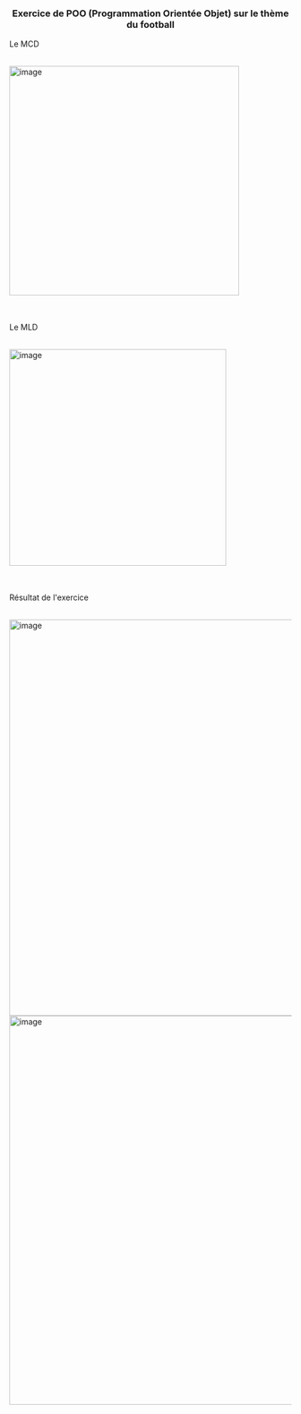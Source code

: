 <h3 align="center">Exercice de POO (Programmation Orientée Objet) sur le thème du football</h3>

<p align="left">Le MCD</p>
<br>

<img width="410" alt="image" src="https://github.com/Hafida3412/POO_Football/assets/160515207/5ed0132b-d354-4c39-9483-8a4124c085e1">
<br>
<br>
<br>
<p align="left">Le MLD</p>
<br>
<img width="387" alt="image" src="https://github.com/Hafida3412/POO_Football/assets/160515207/7d5600e2-82aa-469f-8848-3189d1856816">
<br>
<br>
<br>
<p align="left">Résultat de l'exercice</p>
<br>
<img width="708" alt="image" src="https://github.com/Hafida3412/POO_Football/assets/160515207/6dd17e27-97eb-410b-98da-d3831b493140">
<img width="695" alt="image" src="https://github.com/Hafida3412/POO_Football/assets/160515207/cd3485e8-c52e-489f-8965-912662173c11">

